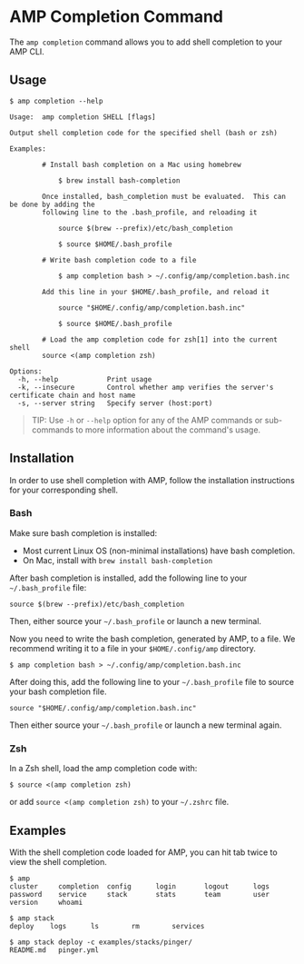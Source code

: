 # AMP Completion Command

The `amp completion` command allows you to add shell completion to your AMP CLI.

## Usage

```
$ amp completion --help

Usage:	amp completion SHELL [flags]

Output shell completion code for the specified shell (bash or zsh)

Examples:

		# Install bash completion on a Mac using homebrew

		    $ brew install bash-completion

		Once installed, bash_completion must be evaluated.  This can be done by adding the
		following line to the .bash_profile, and reloading it

		    source $(brew --prefix)/etc/bash_completion

		    $ source $HOME/.bash_profile

		# Write bash completion code to a file

		    $ amp completion bash > ~/.config/amp/completion.bash.inc

		Add this line in your $HOME/.bash_profile, and reload it

		    source "$HOME/.config/amp/completion.bash.inc"

		    $ source $HOME/.bash_profile

		# Load the amp completion code for zsh[1] into the current shell
		source <(amp completion zsh)

Options:
  -h, --help            Print usage
  -k, --insecure        Control whether amp verifies the server's certificate chain and host name
  -s, --server string   Specify server (host:port)
```

> TIP: Use `-h` or `--help` option for any of the AMP commands or sub-commands to more information about the command's usage.

## Installation

In order to use shell completion with AMP, follow the installation instructions for your corresponding shell.

### Bash

Make sure bash completion is installed:
* Most current Linux OS (non-minimal installations) have bash completion.
* On Mac, install with `brew install bash-completion`

After bash completion is installed, add the following line to your `~/.bash_profile` file:
```
source $(brew --prefix)/etc/bash_completion
```
Then, either source your `~/.bash_profile` or launch a new terminal.

Now you need to write the bash completion, generated by AMP, to a file. We recommend writing
it to a file in your `$HOME/.config/amp` directory.
```
$ amp completion bash > ~/.config/amp/completion.bash.inc
```

After doing this, add the following line to your `~/.bash_profile` file to source your bash completion file.
```
source "$HOME/.config/amp/completion.bash.inc"
```

Then either source your `~/.bash_profile` or launch a new terminal again.

### Zsh

In a Zsh shell, load the amp completion code with:
```
$ source <(amp completion zsh)
```
or add `source <(amp completion zsh)` to your `~/.zshrc` file.

## Examples

With the shell completion code loaded for AMP, you can hit tab twice to view the shell completion.
```
$ amp
cluster     completion  config      login       logout      logs        password    service     stack       stats       team        user        version     whoami
```

```
$ amp stack
deploy    logs      ls        rm        services
```

```
$ amp stack deploy -c examples/stacks/pinger/
README.md   pinger.yml
```
